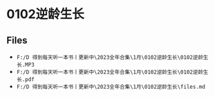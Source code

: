 # 0102逆龄生长

## Files

- `F:/D 得到每天听一本书丨更新中\2023全年合集\1月\0102逆龄生长\0102逆龄生长.MP3`
- `F:/D 得到每天听一本书丨更新中\2023全年合集\1月\0102逆龄生长\0102逆龄生长.pdf`
- `F:/D 得到每天听一本书丨更新中\2023全年合集\1月\0102逆龄生长\files.md`
